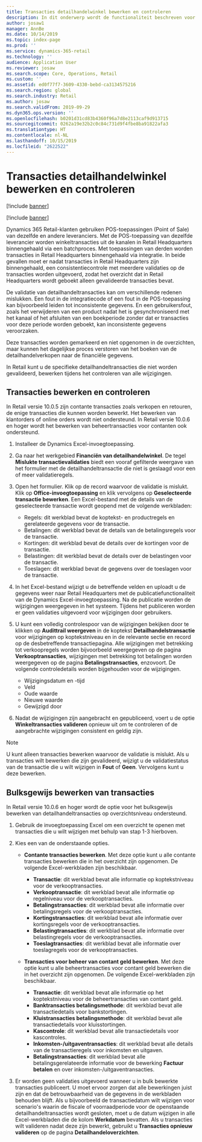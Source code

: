 ```yaml
---
title: Transacties detailhandelwinkel bewerken en controleren
description: In dit onderwerp wordt de functionaliteit beschreven voor het bewerken en controleren van transacties voor detailhandelwinkels.
author: josaw1
manager: AnnBe
ms.date: 10/14/2019
ms.topic: index-page
ms.prod: ''
ms.service: dynamics-365-retail
ms.technology: ''
audience: Application User
ms.reviewer: josaw
ms.search.scope: Core, Operations, Retail
ms.custom: ''
ms.assetid: ed0f77f7-3609-4330-bebd-ca3134575216
ms.search.region: global
ms.search.industry: Retail
ms.author: josaw
ms.search.validFrom: 2019-09-29
ms.dyn365.ops.version: ''
ms.openlocfilehash: b0201d31cd83b4360f96a7d8e2113caf9d913715
ms.sourcegitcommit: 0262a19e32b2c0c84c731d9f4fbe8ba91822afa3
ms.translationtype: HT
ms.contentlocale: nl-NL
ms.lasthandoff: 10/15/2019
ms.locfileid: "2622522"
---
```

# <a name="edit-and-audit-retail-store-transactions"></a>Transacties detailhandelwinkel bewerken en controleren

[!include [banner](includes/banner.md)]

[!include [banner](includes/preview-banner.md)]

Dynamics 365 Retail-klanten gebruiken POS-toepassingen (Point of Sale) van dezelfde en andere leveranciers. Met de POS-toepassing van dezelfde leverancier worden winkeltransacties uit de kanalen in Retail Headquarters binnengehaald via een batchproces. Met toepassingen van derden worden transacties in Retail Headquarters binnengehaald via integratie. In beide gevallen moet er nadat transacties in Retail Headquarters zijn binnengehaald, een consistentiecontrole met meerdere validaties op de transacties worden uitgevoerd, zodat het overzicht dat in Retail Headquarters wordt geboekt alleen gevalideerde transacties bevat. 

De validatie van detailhandeltransacties kan om verschillende redenen mislukken. Een fout in de integratiecode of een fout in de POS-toepassing kan bijvoorbeeld leiden tot inconsistente gegevens. En een gebruikersfout, zoals het verwijderen van een product nadat het is gesynchroniseerd met het kanaal of het afsluiten van een boekperiode zonder dat er transacties voor deze periode worden geboekt, kan inconsistente gegevens veroorzaken.

Deze transacties worden gemarkeerd en niet opgenomen in de overzichten, maar kunnen het dagelijkse proces verstoren van het boeken van de detailhandelverkopen naar de financiële gegevens.

In Retail kunt u de specifieke detailhandeltransacties die niet worden gevalideerd, bewerken tijdens het controleren van alle wijzigingen. 

## <a name="edit-and-audit-transactions"></a>Transacties bewerken en controleren

In Retail versie 10.0.5 zijn contante transacties zoals verkopen en retouren, de enige transacties die kunnen worden bewerkt. Het bewerken van klantorders of online orders wordt niet ondersteund. In Retail versie 10.0.6 en hoger wordt het bewerken van beheertransacties voor contanten ook ondersteund.

1. Installeer de Dynamics Excel-invoegtoepassing.

2. Ga naar het werkgebied **Financiën van detailhandelwinkel**. De tegel **Mislukte transactievalidaties** biedt een vooraf gefilterde weergave van het formulier met de detailhandeltransactie die niet is geslaagd voor een of meer validatieregels.
 
3. Open het formulier. Klik op de record waarvoor de validatie is mislukt. Klik op **Office-invoegtoepassing** en klik vervolgens op **Geselecteerde transactie bewerken**. Een Excel-bestand met de details van de geselecteerde transactie wordt geopend met de volgende werkbladen:

    - Regels: dit werkblad bevat de koptekst- en productregels en gerelateerde gegevens voor de transactie.
    - Betalingen: dit werkblad bevat de details van de betalingsregels voor de transactie.
    - Kortingen: dit werkblad bevat de details over de kortingen voor de transactie.
    - Belastingen: dit werkblad bevat de details over de belastingen voor de transactie.
    - Toeslagen: dit werkblad bevat de gegevens over de toeslagen voor de transactie.

4. In het Excel-bestand wijzigt u de betreffende velden en uploadt u de gegevens weer naar Retail Headquarters met de publicatiefunctionaliteit van de Dynamics Excel-invoegtoepassing. Na de publicatie worden de wijzigingen weergegeven in het systeem. Tijdens het publiceren worden er geen validaties uitgevoerd voor wijzigingen door gebruikers.

5. U kunt een volledig controlespoor van de wijzigingen bekijken door te klikken op **Audittrail weergeven** in de koptekst **Detailhandelstransactie** voor wijzigingen op koptekstniveau en in de relevante sectie en record op de desbetreffende transactiepagina. Alle wijzigingen met betrekking tot verkoopregels worden bijvoorbeeld weergegeven op de pagina **Verkooptransacties**, wijzigingen met betrekking tot betalingen worden weergegeven op de pagina **Betalingstransacties**, enzovoort. De volgende controledetails worden bijgehouden voor de wijzigingen.

   - Wijzigingsdatum en -tijd
   - Veld 
   - Oude waarde
   - Nieuwe waarde
   - Gewijzigd door

6. Nadat de wijzigingen zijn aangebracht en gepubliceerd, voert u de optie **Winkeltransacties valideren** opnieuw uit om te controleren of de aangebrachte wijzigingen consistent en geldig zijn.

> [!NOTE]
> U kunt alleen transacties bewerken waarvoor de validatie is mislukt. Als u transacties wilt bewerken die zijn gevalideerd, wijzigt u de validatiestatus van de transactie die u wilt wijzigen in **Fout** of **Geen**. Vervolgens kunt u deze bewerken. 


## <a name="bulk-edit-transactions"></a>Bulksgewijs bewerken van transacties

In Retail versie 10.0.6 en hoger wordt de optie voor het bulksgewijs bewerken van detailhandeltransacties op overzichtsniveau ondersteund. 

1. Gebruik de invoegtoepassing Excel om een overzicht te openen met transacties die u wilt wijzigen met behulp van stap 1-3 hierboven.

2. Kies een van de onderstaande opties.

    - **Contante transacties bewerken**. Met deze optie kunt u alle contante transacties bewerken die in het overzicht zijn opgenomen. De volgende Excel-werkbladen zijn beschikbaar.
    
       - **Transactie**: dit werkblad bevat alle informatie op koptekstniveau voor de verkooptransacties.
       - **Verkooptransactie**: dit werkblad bevat alle informatie op regelniveau voor de verkooptransacties.
       - **Betalingstransacties**: dit werkblad bevat alle informatie over betalingsregels voor de verkooptransacties.
       - **Kortingstransacties**: dit werkblad bevat alle informatie over kortingsregels voor de verkooptransacties.
       - **Belastingtransacties**: dit werkblad bevat alle informatie over belastingregels voor de verkooptransacties.
       - **Toeslagtransacties**: dit werkblad bevat alle informatie over toeslagregels voor de verkooptransacties.

    - **Transacties voor beheer van contant geld bewerken**. Met deze optie kunt u alle beheertransacties voor contant geld bewerken die in het overzicht zijn opgenomen. De volgende Excel-werkbladen zijn beschikbaar.
     
       - **Transactie**: dit werkblad bevat alle informatie op het koptekstniveau voor de beheertransacties van contant geld.
       - **Banktransacties betalingsmethode**: dit werkblad bevat alle transactiedetails voor bankstortingen.
       - **Kluistransacties betalingsmethode**: dit werkblad bevat alle transactiedetails voor kluisstortingen.
       - **Kascontrole**: dit werkblad bevat alle transactiedetails voor kascontroles.
       - **Inkomsten-/uitgaventransacties**: dit werkblad bevat alle details van de transactieregels voor inkomsten en uitgaven.
       - **Betalingstransacties**: dit werkblad bevat alle betalingsgerelateerde informatie voor de bewerking **Factuur betalen** en over inkomsten-/uitgaventransacties.

3.  Er worden geen validaties uitgevoerd wanneer u in bulk bewerkte transacties publiceert. U moet ervoor zorgen dat alle bewerkingen juist zijn en dat de betrouwbaarheid van de gegevens in de werkbladen behouden blijft. Als u bijvoorbeeld de transactiedatum wilt wijzigen voor scenario's waarin de fiscale of voorraadperiode voor de openstaande detailhandeltransacties wordt gesloten, moet u de datum wijzigen in alle Excel-werkbladen die de kolom **Werkdatum** bevatten. Als u transacties wilt valideren nadat deze zijn bewerkt, gebruikt u **Transacties opnieuw valideren** op de pagina **Detailhandeloverzichten**.
